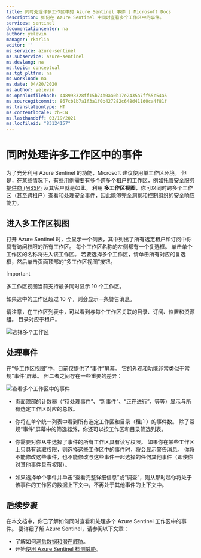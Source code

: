 ```yaml
---
title: 同时处理许多工作区中的 Azure Sentinel 事件 | Microsoft Docs
description: 如何在 Azure Sentinel 中同时查看多个工作区中的事件。
services: sentinel
documentationcenter: na
author: yelevin
manager: rkarlin
editor: ''
ms.service: azure-sentinel
ms.subservice: azure-sentinel
ms.devlang: na
ms.topic: conceptual
ms.tgt_pltfrm: na
ms.workload: na
ms.date: 04/20/2020
ms.author: yelevin
ms.openlocfilehash: 448998328ff15b74b0aa0b17e2435a7ff55c54a5
ms.sourcegitcommit: 867cb1b7a1f3a1f0b427282c648d411d0ca4f81f
ms.translationtype: HT
ms.contentlocale: zh-CN
ms.lasthandoff: 03/19/2021
ms.locfileid: "83124157"
---
```

# <a name="work-with-incidents-in-many-workspaces-at-once"></a>同时处理许多工作区中的事件 

 为了充分利用 Azure Sentinel 的功能，Microsoft 建议使用单工作区环境。 但是，在某些情况下，有些用例需要有多个跨多个租户的工作区，例如[托管安全服务提供商 (MSSP)](./multiple-tenants-service-providers.md) 及其客户就是如此。 利用 **多工作区视图**，你可以同时跨多个工作区（甚至跨租户）查看和处理安全事件，因此能够完全洞察和控制组织的安全响应能力。

## <a name="entering-multiple-workspace-view"></a>进入多工作区视图

打开 Azure Sentinel 时，会显示一个列表，其中列出了所有选定租户和订阅中你具有访问权限的所有工作区。 每个工作区名称的左侧都有一个复选框。 单击单个工作区的名称将进入该工作区。 若要选择多个工作区，请单击所有对应的复选框，然后单击页面顶部的“多工作区视图”按钮。

> [!IMPORTANT]
> 多工作区视图当前支持最多同时显示 10 个工作区。 
> 
> 如果选中的工作区超过 10 个，则会显示一条警告消息。

请注意，在工作区列表中，可以看到与每个工作区关联的目录、订阅、位置和资源组。 目录对应于租户。

   ![选择多个工作区](./media/multiple-workspace-view/workspaces.png)

## <a name="working-with-incidents"></a>处理事件

在“多工作区视图”中，目前仅提供了“事件”屏幕。 它的外观和功能非常类似于常规“事件”屏幕。 但二者之间存在一些重要的差异：

   ![查看多个工作区中的事件](./media/multiple-workspace-view/incidents.png)

- 页面顶部的计数器（“待处理事件”、“新事件”、“正在进行”，等等）显示与所有选定工作区对应的总数。

- 你将在单个统一列表中看到所有选定工作区和目录（租户）的事件数。 除了常规“事件”屏幕中的筛选器外，你还可以按工作区和目录筛选列表。

- 你需要对你从中选择了事件的所有工作区具有读写权限。 如果你在某些工作区上只具有读取权限，则选择这些工作区中的事件时，将会显示警告消息。 你将不能修改这些事件，也不能修改与这些事件一起选择的任何其他事件（即使你对其他事件具有权限）。

- 如果选择单个事件并单击“查看完整详细信息”或“调查”，则从那时起你将处于该事件的工作区的数据上下文中，不再处于其他事件的上下文中。

## <a name="next-steps"></a>后续步骤
在本文档中，你已了解如何同时查看和处理多个 Azure Sentinel 工作区中的事件。 要详细了解 Azure Sentinel，请参阅以下文章：
- 了解如何[洞悉数据和潜在威胁](quickstart-get-visibility.md)。
- 开始[使用 Azure Sentinel 检测威胁](tutorial-detect-threats-built-in.md)。


